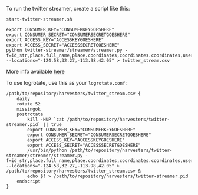 To run the twitter streamer, create a script like this:

`start-twitter-streamer.sh`

```
export CONSUMER_KEY="CONSUMERKEYGOESHERE"
export CONSUMER_SECRET="CONSUMERSECRETGOESHERE"
export ACCESS_KEY="ACCESSKEYGOESHERE"
export ACCESS_SECRET="ACCESSSECRETGOESHERE"
python twitter-streamer/streamer/streamer.py -f=id_str,place.full_name,place.coordinates,coordinates.coordinates,user.screen_name,user.name,source,created_at,lang,retweet_count,favorite_count,text --locations="-124.58,32.27,-113.98,42.05" > twitter_stream.csv
```

More info available [here](https://github.com/inactivist/twitter-streamer)

To use logrotate, use this as your `logrotate.conf`:

```
/path/to/repository/harvesters/twitter_stream.csv {
	daily
	rotate 52
	missingok
	postrotate
		kill -HUP `cat /path/to/repository/harvesters/twitter-streamer.pid` || true
		export CONSUMER_KEY="CONSUMERKEYGOESHERE"
		export CONSUMER_SECRET="CONSUMERSECRETGOESHERE"
		export ACCESS_KEY="ACCESSKEYGOESHERE"
		export ACCESS_SECRET="ACCESSSECRETGOESHERE"
		/usr/bin/python /path/to/repository/harvesters/twitter-streamer/streamer/streamer.py -f=id_str,place.full_name,place.coordinates,coordinates.coordinates,user.screen_name,user.name,source,created_at,retweet_count,favorite_count,lang,text --locations="-124.58,32.27,-113.98,42.05" > /path/to/repository/harvesters/twitter_stream.csv &
		echo $! > /path/to/repository/harvesters/twitter-streamer.pid
	endscript
}
```
